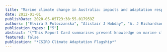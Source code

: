 ```yaml
---
title: "Marine climate change in Australia: impacts and adaptation responses : 2012 report card"
date: 2012-01-01
publishDate: 2020-05-05T23:38:55.017959Z
authors: ["Elvira S Poloczanska", "Alistair J Hobday", "A. J Richardson", "Climate Adaptation Flagship", "National Climate Change Adaptation Research Facility (Australia)", "Fisheries Research & Development Corporation (Australia)"]
publication_types: ["5"]
abstract: "\"This Report Card summarises present knowledge on marine climate change impacts and identifies knowledge gaps and adaptation responses in Australia. It was produced by an author team representing 34 universities and organisations, a project team from the CSIRO Climate Adaptation Flagship, and a steering group comprising representatives [National Climate Change and Adaptation Research Facility (NCCARF) Marine Biodiversity and Resources Adaptation Network; CSIRO Climate Adaptation Flagship; and the Fisheries Research and Development Corporation (FRDC)]."
featured: false
publication: "*CSIRO Climate Adaptation Flagship*"
---
```


